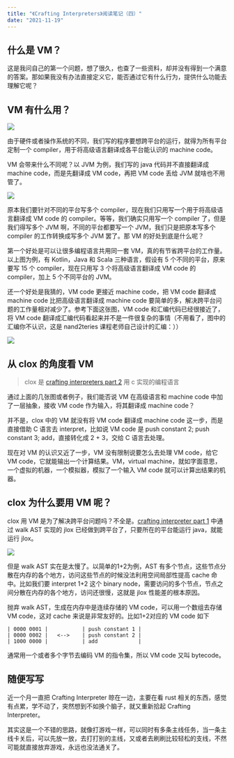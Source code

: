 ```yaml
---
title: "《Crafting Interpreters》阅读笔记（四）"
date: "2021-11-19"
---
```


## 什么是 VM？
这是我问自己的第一个问题，想了很久，也查了一些资料，却并没有得到一个满意的答案。那如果我没有办法直接定义它，能否通过它有什么行为，提供什么功能去理解它呢？

## VM 有什么用？

![](https://picx.zhimg.com/80/v2-a2e11841bd50de897dbdaa08d559ed91_1440w.png?source=d16d100b)

由于硬件或者操作系统的不同，我们写的程序要想跨平台的运行，就得为所有平台定制一个 compiler，用于将高级语言翻译成各平台能认识的 machine code。

VM 会带来什么不同呢？以 JVM 为例，我们写的 java 代码并不直接翻译成 machine code，而是先翻译成 VM code，再把 VM code 丢给 JVM 就啥也不用管了。

![](https://pic1.zhimg.com/80/v2-30876b3fba4f52b8f851826d09d37052_1440w.png?source=d16d100b)

原本我们要针对不同的平台写多个 compiler，现在我们只用写一个用于将高级语言翻译成 VM code 的 compiler。等等，我们确实只用写一个 compiler 了，但是我们得写多个 JVM 啊，不同的平台都要写一个 JVM，我们只是把原本写多个 compiler 的工作转换成写多个 JVM 罢了。那 VM 的好处到底是什么呢？

第一个好处是可以让很多编程语言共用同一套 VM，真的有节省跨平台的工作量。以上图为例，有 Kotlin，Java 和 Scala 三种语言，假设有 5 个不同的平台，原来要写 15 个 compiler，现在只用写 3 个将高级语言翻译成 VM code 的 compiler，加上 5 个不同平台的 JVM。

还一个好处是我猜的，VM code 更接近 machine code，把 VM code 翻译成 machine code 比把高级语言翻译成 machine code 要简单的多，解决跨平台问题的工作量相对减少了。参考下面这张图，VM code 和汇编代码已经很接近了，将 VM code 翻译成汇编代码看起来并不是一件很复杂的事情（不用看了，图中的汇编你不认识，这是 nand2teries 课程老师自己设计的汇编：））


![](https://pic1.zhimg.com/80/v2-4a6cd2ea631b5cee6e54c183432d5442_1440w.png?source=d16d100b)

## 从 clox 的角度看 VM

> clox 是 [crafting interpreters part 2](https://craftinginterpreters.com/a-bytecode-virtual-machine.html) 用 c 实现的编程语言

通过上面的几张图或者例子，我们能否说 VM 在高级语言和 machine code 中加了一层抽象，接收 VM code 作为输入，将其翻译成 machine code？

并不是，clox 中的 VM 就没有将 VM code 翻译成 machine code 这一步，而是直接借助 C 语言去 interpret，比如说 VM code 是 push constant 2; push constant 3; add，直接转化成 2 + 3，交给 C 语言去处理。

现在对 VM 的认识又近了一步，VM 没有限制说要怎么去处理 VM code，给它 VM code，它就能输出一个计算结果。VM，virtual machine，就如字面意思，一个虚拟的机器，一个模拟器，模拟了一个输入 VM code 就可以计算出结果的机器。

## clox 为什么要用 VM 呢？

clox 用 VM 是为了解决跨平台问题吗？不全是。[crafting interpreter part 1](https://craftinginterpreters.com/a-tree-walk-interpreter.html) 中通过 walk AST 实现的 jlox 已经做到跨平台了，只要所在的平台能运行 java，就能运行 jlox。

![](https://picx.zhimg.com/80/v2-a8dc7bca9e8530a2bbf91cc5eebce11a_1440w.png?source=d16d100b)

但是 walk AST 实在是太慢了。以简单的1+2为例，AST 有多个节点，这些节点分散在内存的各个地方，访问这些节点的时候没法利用空间局部性提高 cache 命中。比如我们要 interpret 1+2 这个 binary node，需要访问的多个节点，节点之间分散在内存的各个地方，访问还很慢，这就是 jlox 性能差的根本原因。

抛弃 walk AST，生成在内存中是连续存储的 VM code，可以用一个数组去存储 VM code，这对 cache 来说是非常友好的。比如1+2对应的 VM code 如下

```
| 0000 0001 |           | push constant 1 |
| 0000 0002 |   <-->    | push constant 2 |
| 1000 0000 |           | add             |
```

通常用一个或者多个字节去编码 VM 的指令集，所以 VM code 又叫 bytecode。

## 随便写写
近一个月一直把 Crafting Interpreter 晾在一边，主要在看 rust 相关的东西，感觉有点累，学不动了，突然想到不如换个脑子，就又重新拾起 Crafting Interpreter。

其实这是一个不错的思路，就像打游戏一样，可以同时有多条主线任务，当一条主线卡关后，可以先放一放，去打打别的主线，又或者去刷刷比较轻松的支线，不然可能就直接放弃游戏，永远也没法通关了。